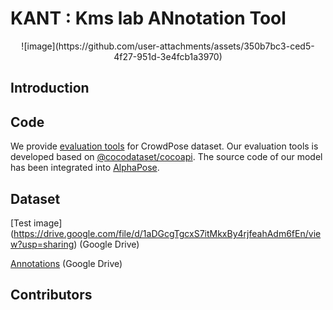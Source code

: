 # KANT : Kms lab ANnotation Tool

<p align='center'>
    ![image](https://github.com/user-attachments/assets/350b7bc3-ced5-4f27-951d-3e4fcb1a3970)
</p>


## Introduction

## Code
We provide [evaluation tools](crowdpose-api) for CrowdPose dataset. Our evaluation tools is developed based on [@cocodataset/cocoapi](https://github.com/cocodataset/cocoapi). The source code of our model has been integrated into [AlphaPose](https://github.com/MVIG-SJTU/AlphaPose/tree/pytorch).

## Dataset
[Test image] (https://drive.google.com/file/d/1aDGcgTgcxS7itMkxBy4rjfeahAdm6fEn/view?usp=sharing) (Google Drive)

[Annotations](https://drive.google.com/drive/folders/1TP_8ypQGAc0ab8MIWglJBqplhscvccUY?usp=share_link) (Google Drive)



## Contributors

